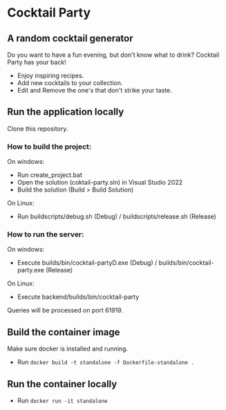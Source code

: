 # Cocktail Party
## A random cocktail generator

Do you want to have a fun evening, but don't know what to drink?
Cocktail Party has your back!
- Enjoy inspiring recipes.
- Add new cocktails to your collection.
- Edit and Remove the one's that don't strike your taste.

## Run the application locally

Clone this repository.

### How to build the project:

On windows:
- Run create_project.bat
- Open the solution (coktail-party.sln) in Visual Studio 2022
- Build the solution (Build > Build Solution)


On Linux:
- Run buildscripts/debug.sh (Debug) / buildscripts/release.sh (Release)

### How to run the server:

On windows:
- Execute builds/bin/cocktail-partyD.exe (Debug) / builds/bin/cocktail-party.exe (Release)

On Linux:
- Execute backend/builds/bin/cocktail-party

Queries will be processed on port 61919.

## Build the container image

Make sure docker is installed and running.

- Run `docker build -t standalone -f Dockerfile-standalone .`

## Run the container locally

- Run `docker run -it standalone`
